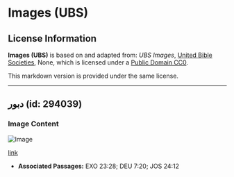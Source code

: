 # Images (UBS)

## License Information

**Images (UBS)** is based on and adapted from: _UBS Images_, [United Bible Societies](https://unitedbiblesocieties.org/), None, which is licensed under a [Public Domain CC0](https://creativecommons.org/public-domain/cc0/).

This markdown version is provided under the same license.



--------------------------------

## دبور (id: 294039)

### Image Content

![Image](https://cdn.aquifer.bible/aquifer-content/resources/Media/WEB-0899_wasp.jpg)

[link](https://cdn.aquifer.bible/aquifer-content/resources/Media/WEB-0899_wasp.jpg)

* **Associated Passages:** EXO 23:28; DEU 7:20; JOS 24:12

